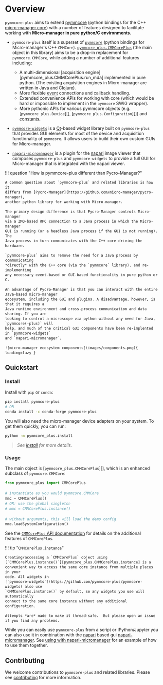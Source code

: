 # Overview

`pymmcore-plus` aims to extend
[pymmcore](https://github.com/micro-manager/pymmcore) (python bindings for the
C++ [micro-manager core](https://github.com/micro-manager/mmCoreAndDevices/))
with a number of features designed to facilitate working with **Micro-manager in
pure python/C environments**.

- `pymmcore-plus` itself is a superset of
  [`pymmcore`](https://github.com/micro-manager/pymmcore) (python bindings
  for Micro-manager's C++ `CMMCore`). [`pymmcore_plus.CMMCorePlus`](api/cmmcoreplus.md) (the main object in this library)
  aims to be a drop-in replacement for `pymmcore.CMMCore`, while adding a number
  of additional features including:

    - A multi-dimensional [acquisition engine][pymmcore_plus.CMMCorePlus.run_mda]
      implemented in pure python. (The existing acquisition engines in
      Micro-manager are written in Java and Clojure).
    - More flexible [event](api/events.md) connections and callback handling.
    - Extended convenience APIs for working with core (which would be hard or
      impossible to implement in the `pymmcore` SWIG wrapper).
    - More pythonic APIs for various pymmcore objects (e.g. [`pymmcore_plus.Device`][],
      [`pymmcore_plus.Configuration`][]) and [constants](api/constants.md).

- [`pymmcore-widgets`](https://github.com/pymmcore-plus/pymmcore-widgets) is a
    [Qt](https://www.google.com/search?q=qt)-based widget library built on
    `pymmcore-plus` that provides GUI elements for
    most of the device and acquisition functionality of `pymmcore`.  It
    allows users to build their own custom GUIs for Micro-manager.
- [`napari-micromanager`](https://github.com/pymmcore-plus/napari-micromanager)
    is a plugin for the [napari](https://napari.org/) image viewer that composes
    `pymmcore-plus` and `pymmcore-widgets` to provide a full GUI for
    Micro-manager that is integrated with the napari viewer.

!!! question "How is pymmcore-plus different than Pycro-Manager?"

    A common question about `pymmcore-plus` and related libraries is how it
    differs from [Pycro-Manager](https://github.com/micro-manager/pycro-manager),
    another python library for working with Micro-manager.

    The primary design difference is that Pycro-Manager controls Micro-manager
    via a ZMQ-based RPC connection to a Java process in which the Micro-manager
    GUI is running (or a headless Java process if the GUI is not running). The
    Java process in turn communicates with the C++ core driving the hardware.

    `pymmcore-plus` aims to remove the need for a Java process by communicating
    *directly* with the C++ core (via the `pymmcore` library), and re-implementing
    any necessary event-based or GUI-based functionality in pure python or C.

    An advantage of Pycro-Manager is that you can interact with the entire Java-based micro-manager
    ecosystem, including the GUI and plugins. A disadvantage, however, is that it requires a
    Java runtime environment and cross-process communication and data sharing. If you are
    looking to control a microscope via python without any need for Java, `pymmcore(-plus)` will
    help, and much of the critical GUI components have been re-implented in `pymmcore-widgets`
    and `napari-micromanager`.

    ![micro-manager ecosystem components](images/components.png){ loading=lazy }

## Quickstart

### Install

Install with `pip` or `conda`:

```bash
pip install pymmcore-plus
# OR
conda install -c conda-forge pymmcore-plus
```

You will also need the micro-manager device adapters on your system.
To get them quickly, you can run:

```bash
python -m pymmcore_plus.install
```

> *See [install](install) for more details.*

### Usage

The main object is [`pymmcore_plus.CMMCorePlus`][], which is an enhanced subclass
of `pymmcore.CMMCore`:

```python
from pymmcore_plus import CMMCorePlus

# instantiate as you would pymmcore.CMMCore
mmc = CMMCorePlus()
# OR: use the global singleton
# mmc = CMMCorePlus.instance()

# without arguments, this will load the demo config
mmc.loadSystemConfiguration()
```

See the [`CMMCorePlus` API documentation](api/cmmcoreplus.md) for details on
the additional features of `CMMCorePlus`.

!!! tip "`CMMCorePlus.instance`"

    Creating/accessing a `CMMCorePlus` object using
    [`CMMCorePlus.instance()`][pymmcore_plus.CMMCorePlus.instance] is a
    convenient way to access the same core instance from multiple places in your
    code. All widgets in
    [`pymmcore-widgets`](https://github.com/pymmcore-plus/pymmcore-widgets) also use
    `CMMCorePlus.instance()` by default, so any widgets you use will automatically
    connect to the same core instance without any additional configuration.

    Attempts *are* made to make it thread-safe.  But please open an issue
    if you find any problems.

While you can easily use `pymmcore-plus` from a script or IPython/Jupyter you can
also use it in combination with the [napari](https://napari.org/) based gui
[napari-micromanager](https://github.com/pymmcore-plus/napari-micromanager#napari-micromanager).
See [using with napari-micromanager](examples/napari-micromanager) for an
example of how to use them together.

## Contributing

We welcome contributions to `pymmcore-plus` and related libraries.  Please see
[contributing](contributing) for more information.
